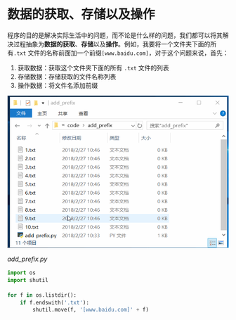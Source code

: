 # 数据的获取、存储以及操作

程序的目的是解决实际生活中的问题，而不论是什么样的问题，我们都可以将其解决过程抽象为**数据的获取**、**存储**以及**操作**。例如，我要将一个文件夹下面的所有`.txt` 文件的名称前面加一个前缀`[www.baidu.com]`，对于这个问题来说，首先：

1. 获取数据：获取这个文件夹下面的所有 `.txt` 文件的列表
2. 存储数据：存储获取的文件名称列表
3. 操作数据：将文件名添加前缀

![add_prefix](imgs/add_prefix.gif)

*add_prefix.py*

```python
import os
import shutil

for f in os.listdir():
    if f.endswith('.txt'):
        shutil.move(f, '[www.baidu.com]' + f)

```





